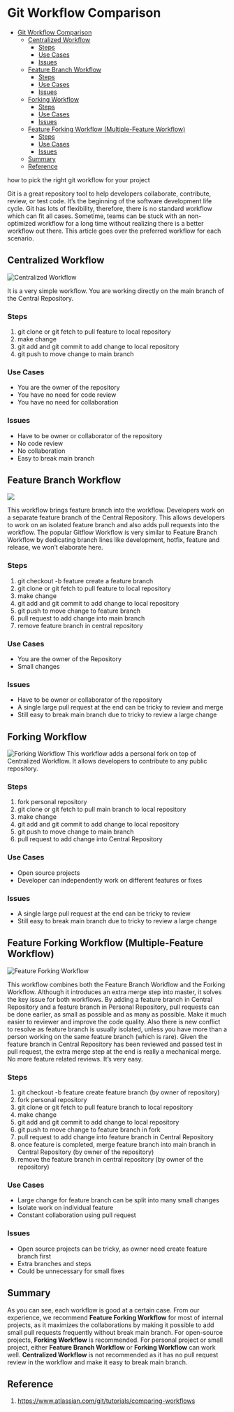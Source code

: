 # Git Workflow Comparison

- [Git Workflow Comparison](#git-workflow-comparison)
  - [Centralized Workflow](#centralized-workflow)
    - [Steps](#steps)
    - [Use Cases](#use-cases)
    - [Issues](#issues)
  - [Feature Branch Workflow](#feature-branch-workflow)
    - [Steps](#steps-1)
    - [Use Cases](#use-cases-1)
    - [Issues](#issues-1)
  - [Forking Workflow](#forking-workflow)
    - [Steps](#steps-2)
    - [Use Cases](#use-cases-2)
    - [Issues](#issues-2)
  - [Feature Forking Workflow (Multiple-Feature Workflow)](#feature-forking-workflow-multiple-feature-workflow)
    - [Steps](#steps-3)
    - [Use Cases](#use-cases-3)
    - [Issues](#issues-3)
  - [Summary](#summary)
  - [Reference](#reference)

how to pick the right git workflow for your project

Git is a great repository tool to help developers collaborate, contribute, review, or test code. It’s the beginning of the software development life cycle. Git has lots of flexibility, therefore, there is no standard workflow which can fit all cases. Sometime, teams can be stuck with an non-optimized workflow for a long time without realizing there is a better workflow out there. This article goes over the preferred workflow for each scenario.

## Centralized Workflow

![Centralized Workflow](img/centralized-workflow.svg)

It is a very simple workflow. You are working directly on the main branch of the Central Repository.

### Steps

1. git clone or git fetch to pull feature to local repository
2. make change
3. git add and git commit to add change to local repository
4. git push to move change to main branch

### Use Cases

-   You are the owner of the repository
-   You have no need for code review
-   You have no need for collaboration

### Issues

-   Have to be owner or collaborator of the repository
-   No code review
-   No collaboration
-   Easy to break main branch

## Feature Branch Workflow

![](img/feature-branch-worflow.svg)

This workflow brings feature branch into the workflow. Developers work on a separate feature branch of the Central Repository. This allows developers to work on an isolated feature branch and also adds pull requests into the workflow. The popular Gitflow Workflow is very similar to Feature Branch Workflow by dedicating branch lines like development, hotfix, feature and release, we won’t elaborate here.

### Steps

1. git checkout -b feature create a feature branch
2. git clone or git fetch to pull feature to local repository
3. make change
4. git add and git commit to add change to local repository
5. git push to move change to feature branch
6. pull request to add change into main branch
7. remove feature branch in central repository

### Use Cases

-   You are the owner of the Repository
-   Small changes

### Issues

-   Have to be owner or collaborator of the repository
-   A single large pull request at the end can be tricky to review and merge
-   Still easy to break main branch due to tricky to review a large change

## Forking Workflow

![Forking Workflow](img/forking-workflow.svg)
This workflow adds a personal fork on top of Centralized Workflow. It allows developers to contribute to any public repository.

### Steps

1. fork personal repository
2. git clone or git fetch to pull main branch to local repository
3. make change
4. git add and git commit to add change to local repository
5. git push to move change to main branch
6. pull request to add change into Central Repository

### Use Cases

-   Open source projects
-   Developer can independently work on different features or fixes

### Issues

-   A single large pull request at the end can be tricky to review
-   Still easy to break main branch due to tricky to review a large change

## Feature Forking Workflow (Multiple-Feature Workflow)

![Feature Forking Workflow](img/feature-forking-workflow.svg)

This workflow combines both the Feature Branch Workflow and the Forking Workflow. Although it introduces an extra merge step into master, it solves the key issue for both workflows. By adding a feature branch in Central Repository and a feature branch in Personal Repository, pull requests can be done earlier, as small as possible and as many as possible. Make it much easier to reviewer and improve the code quality. Also there is new conflict to resolve as feature branch is usually isolated, unless you have more than a person working on the same feature branch (which is rare).
Given the feature branch in Central Repository has been reviewed and passed test in pull request, the extra merge step at the end is really a mechanical merge. No more feature related reviews. It’s very easy.

### Steps

1. git checkout -b feature create feature branch (by owner of repository)
2. fork personal repository
3. git clone or git fetch to pull feature branch to local repository
4. make change
5. git add and git commit to add change to local repository
6. git push to move change to feature branch in fork
7. pull request to add change into feature branch in Central Repository
8. once feature is completed, merge feature branch into main branch in Central Repository (by owner of the repository)
9. remove the feature branch in central repository (by owner of the repository)

### Use Cases

-   Large change for feature branch can be split into many small changes
-   Isolate work on individual feature
-   Constant collaboration using pull request

### Issues

-   Open source projects can be tricky, as owner need create feature branch first
-   Extra branches and steps
-   Could be unnecessary for small fixes

## Summary

As you can see, each workflow is good at a certain case. From our experience, we recommend **Feature Forking Workflow** for most of internal projects, as it maximizes the collaborations by making it possible to add small pull requests frequently without break main branch. For open-source projects, **Forking Workflow** is recommended. For personal project or small project, either **Feature Branch Workflow** or **Forking Workflow** can work well. **Centralized Workflow** is not recommended as it has no pull request review in the workflow and make it easy to break main branch.

## Reference

1. <https://www.atlassian.com/git/tutorials/comparing-workflows>
